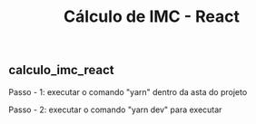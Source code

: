 <div align="center">
<h1>Cálculo de IMC - React</h1>
</div>

<br />

## calculo_imc_react

<p>Passo - 1: executar o comando "yarn" dentro da asta do projeto</p>
<p>Passo - 2: executar o comando "yarn dev" para executar</p>
